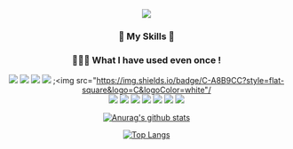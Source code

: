 <div align=center>
<img src="https://capsule-render.vercel.app/api?type=waving&color=auto&height=300&section=header&text=Ju Jinseong&fontSize=90" />

 
### 🌱 My Skills 👋
### 🙋🏼‍♂️ What I have used even once !
 
 
<img src="https://img.shields.io/badge/Android-3DDC84?style=flat-square&logo=Android&logoColor=white"/>&nbsp;<img src="https://img.shields.io/badge/Java-007396?style=flat-square&logo=Java&logoColor=white"/>&nbsp;<img src="https://img.shields.io/badge/Spring-6DB33F?style=flat-square&logo=Spring&logoColor=white"/>&nbsp;<img src="https://img.shields.io/badge/Spring Boot-6DB33F?style=flat-square&logo=Spring Boot&logoColor=white"/>&nbsp;;<img src="https://img.shields.io/badge/C-A8B9CC?style=flat-square&logo=C&logoColor=white"/
 <br>
 <img src="https://img.shields.io/badge/HTML5-E34F26?style=flat-square&logo=HTML5&logoColor=white"/>&nbsp;<img src="https://img.shields.io/badge/Python-E34F26?style=flat-square&logo=Python&logoColor=white"/>&nbsp;<img src="https://img.shields.io/badge/Apache Tomcat-F8DC75?style=flat-square&logo=Apache Tomcat&logoColor=white"/>&nbsp;<img src="https://img.shields.io/badge/JavaScript-F7DF1E?style=flat-square&logo=JavaScript&logoColor=white"/>&nbsp;<img src="https://img.shields.io/badge/MySQL-4479A1?style=flat-square&logo=MySQL&logoColor=white"/>&nbsp;<img src="https://img.shields.io/badge/Raspberry Pi-A22846?style=flat-square&logo=Raspberry Pi&logoColor=white"/>&nbsp;<img src="https://img.shields.io/badge/Arduino-00979D?style=flat-square&logo=Arduino&logoColor=white"/>

 
 
 [![Anurag's github stats](https://github-readme-stats.vercel.app/api?username=jjsair0412)](https://github.com/anuraghazra/github-readme-stats)
 
 
 
 
 
 
 
 
 
 [![Top Langs](https://github-readme-stats.vercel.app/api/top-langs/?username=jjsair0412)](https://github.com/anuraghazra/github-readme-stats)
